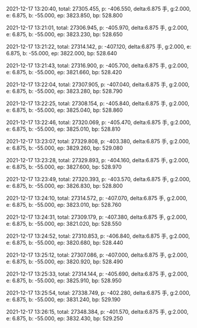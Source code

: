 2021-12-17 13:20:40, total: 27305.455, p: -406.550, delta:6.875 手, g:2.000, e: 6.875, b: -55.000, ep: 3823.850, bp: 528.800

2021-12-17 13:21:01, total: 27306.945, p: -405.970, delta:6.875 手, g:2.000, e: 6.875, b: -55.000, ep: 3823.230, bp: 528.650

2021-12-17 13:21:22, total: 27314.142, p: -407.120, delta:6.875 手, g:2.000, e: 6.875, b: -55.000, ep: 3822.000, bp: 528.640

2021-12-17 13:21:43, total: 27316.900, p: -405.700, delta:6.875 手, g:2.000, e: 6.875, b: -55.000, ep: 3821.660, bp: 528.420

2021-12-17 13:22:04, total: 27307.905, p: -407.040, delta:6.875 手, g:2.000, e: 6.875, b: -55.000, ep: 3823.280, bp: 528.790

2021-12-17 13:22:25, total: 27308.154, p: -405.840, delta:6.875 手, g:2.000, e: 6.875, b: -55.000, ep: 3825.040, bp: 528.860

2021-12-17 13:22:46, total: 27320.069, p: -405.470, delta:6.875 手, g:2.000, e: 6.875, b: -55.000, ep: 3825.010, bp: 528.810

2021-12-17 13:23:07, total: 27329.808, p: -403.380, delta:6.875 手, g:2.000, e: 6.875, b: -55.000, ep: 3829.260, bp: 529.080

2021-12-17 13:23:28, total: 27329.893, p: -404.160, delta:6.875 手, g:2.000, e: 6.875, b: -55.000, ep: 3827.600, bp: 528.970

2021-12-17 13:23:49, total: 27320.393, p: -403.570, delta:6.875 手, g:2.000, e: 6.875, b: -55.000, ep: 3826.830, bp: 528.800

2021-12-17 13:24:10, total: 27314.572, p: -407.070, delta:6.875 手, g:2.000, e: 6.875, b: -55.000, ep: 3823.010, bp: 528.760

2021-12-17 13:24:31, total: 27309.179, p: -407.380, delta:6.875 手, g:2.000, e: 6.875, b: -55.000, ep: 3821.020, bp: 528.550

2021-12-17 13:24:52, total: 27310.853, p: -406.840, delta:6.875 手, g:2.000, e: 6.875, b: -55.000, ep: 3820.680, bp: 528.440

2021-12-17 13:25:12, total: 27307.086, p: -407.000, delta:6.875 手, g:2.000, e: 6.875, b: -55.000, ep: 3820.920, bp: 528.490

2021-12-17 13:25:33, total: 27314.144, p: -405.690, delta:6.875 手, g:2.000, e: 6.875, b: -55.000, ep: 3825.910, bp: 528.950

2021-12-17 13:25:54, total: 27338.749, p: -402.280, delta:6.875 手, g:2.000, e: 6.875, b: -55.000, ep: 3831.240, bp: 529.190

2021-12-17 13:26:15, total: 27348.384, p: -401.570, delta:6.875 手, g:2.000, e: 6.875, b: -55.000, ep: 3832.430, bp: 529.250